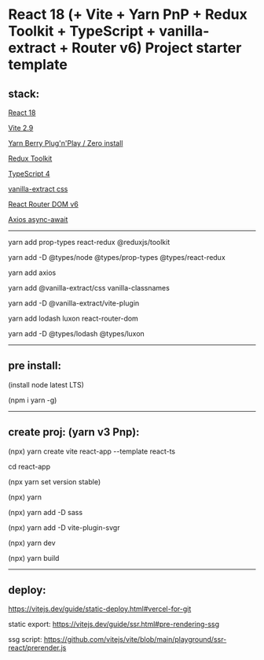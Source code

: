# React 18 (+ Vite + Yarn PnP + Redux Toolkit + TypeScript + vanilla-extract + Router v6) Project starter template

## stack:

[React 18](https://reactjs.org/)


[Vite 2.9](https://vitejs.dev/guide/why.html)


[Yarn Berry Plug'n'Play / Zero install](https://yarnpkg.com/features/pnp)


[Redux Toolkit](https://redux-toolkit.js.org/)


[TypeScript 4](https://www.typescriptlang.org/docs/handbook/typescript-in-5-minutes.html)


[vanilla-extract css](https://vanilla-extract.style/documentation/)


[React Router DOM v6](https://reactrouter.com/docs/en/v6/getting-started/tutorial)


[Axios async-await](https://axios-http.com/docs/intro)

----
yarn add prop-types react-redux @reduxjs/toolkit

yarn add -D @types/node @types/prop-types @types/react-redux

yarn add axios

yarn add @vanilla-extract/css  vanilla-classnames

yarn add -D @vanilla-extract/vite-plugin

yarn add lodash luxon react-router-dom

yarn add -D @types/lodash @types/luxon


----
## pre install:

(install node latest LTS)

(npm i yarn -g)

----
## create proj: (yarn v3 Pnp):

(npx) yarn create vite react-app --template react-ts

cd react-app

(npx yarn set version stable)

(npx) yarn

(npx) yarn add -D sass

(npx) yarn add -D vite-plugin-svgr


(npx) yarn dev

(npx) yarn build

----------

## deploy:
https://vitejs.dev/guide/static-deploy.html#vercel-for-git

static export:
https://vitejs.dev/guide/ssr.html#pre-rendering-ssg

ssg script:
https://github.com/vitejs/vite/blob/main/playground/ssr-react/prerender.js

